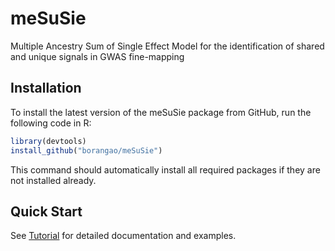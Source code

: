 # meSuSie

Multiple Ancestry Sum of Single Effect Model for the identification of shared and unique signals in GWAS fine-mapping
  
## Installation

To install the latest version of the meSuSie package from GitHub, run
the following code in R:

```R
library(devtools)
install_github("borangao/meSuSie")
```

This command should automatically install all required packages if
they are not installed already.

## Quick Start

See [Tutorial](https://borangao.github.io/meSuSie/) for detailed documentation and examples.


